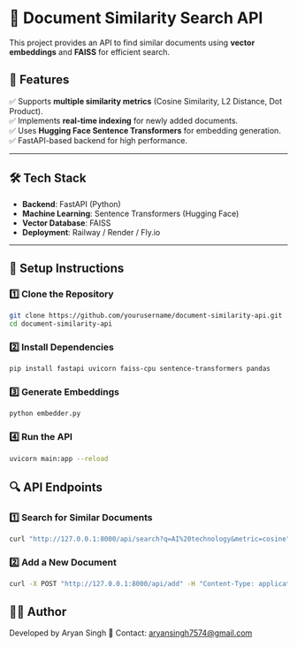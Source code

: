 # 🚀 Document Similarity Search API

This project provides an API to find similar documents using **vector embeddings** and **FAISS** for efficient search.

## 📌 Features
✅ Supports **multiple similarity metrics** (Cosine Similarity, L2 Distance, Dot Product).  
✅ Implements **real-time indexing** for newly added documents.  
✅ Uses **Hugging Face Sentence Transformers** for embedding generation.  
✅ FastAPI-based backend for high performance.  

---

## 🛠 Tech Stack
- **Backend**: FastAPI (Python)
- **Machine Learning**: Sentence Transformers (Hugging Face)
- **Vector Database**: FAISS
- **Deployment**: Railway / Render / Fly.io

---

## 🚀 Setup Instructions

### **1️⃣ Clone the Repository**
```sh
git clone https://github.com/yourusername/document-similarity-api.git
cd document-similarity-api
```

### **2️⃣ Install Dependencies**
```sh
pip install fastapi uvicorn faiss-cpu sentence-transformers pandas
```

### **3️⃣ Generate Embeddings**
```sh
python embedder.py
```

### **4️⃣ Run the API**
```sh
uvicorn main:app --reload
```

## 🔍 API Endpoints

### **1️⃣ Search for Similar Documents**
```sh
curl "http://127.0.0.1:8000/api/search?q=AI%20technology&metric=cosine"
```

### **2️⃣ Add a New Document**
```sh
curl -X POST "http://127.0.0.1:8000/api/add" -H "Content-Type: application/json" -d '{"text": "New AI model beats human performance"}'
```

## 👨‍💻 Author
Developed by Aryan Singh
📧 Contact: aryansingh7574@gmail.com

